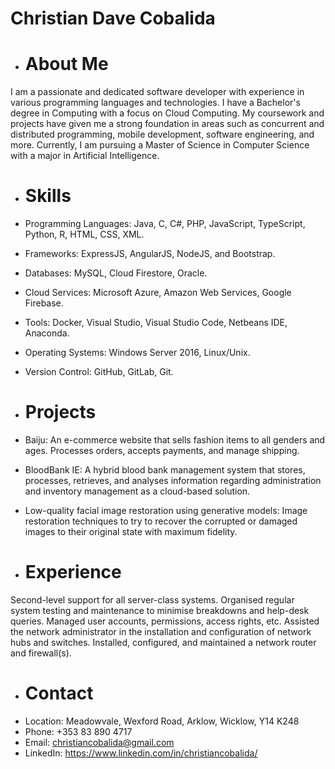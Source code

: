 # Christian Dave Cobalida
- # About Me
I am a passionate and dedicated software developer with experience in various programming languages and technologies. I have a Bachelor's degree in Computing with a focus on Cloud Computing. My coursework and projects have given me a strong foundation in areas such as concurrent and distributed programming, mobile development, software engineering, and more. Currently, I am pursuing a Master of Science in Computer Science with a major in Artificial Intelligence.

- # Skills
- Programming Languages: Java, C, C#, PHP, JavaScript, TypeScript, Python, R, HTML, CSS, XML.
- Frameworks: ExpressJS, AngularJS, NodeJS, and Bootstrap.
- Databases: MySQL, Cloud Firestore, Oracle.
- Cloud Services: Microsoft Azure, Amazon Web Services, Google Firebase.
- Tools: Docker, Visual Studio, Visual Studio Code, Netbeans IDE, Anaconda.
- Operating Systems: Windows Server 2016, Linux/Unix.
- Version Control: GitHub, GitLab, Git.

- # Projects
- Baiju: An e-commerce website that sells fashion items to all genders and ages. Processes orders, accepts payments, and manage shipping.
- BloodBank IE: A hybrid blood bank management system that stores, processes, retrieves, and analyses information regarding administration and inventory management as a cloud-based solution.
- Low-quality facial image restoration using generative models: Image restoration techniques to try to recover the corrupted or damaged images to their original state with maximum fidelity.

- # Experience
Second-level support for all server-class systems.
Organised regular system testing and maintenance to minimise breakdowns and help-desk queries.
Managed user accounts, permissions, access rights, etc.
Assisted the network administrator in the installation and configuration of network hubs and switches.
Installed, configured, and maintained a network router and firewall(s).

- # Contact
- Location: Meadowvale, Wexford Road, Arklow, Wicklow, Y14 K248
- Phone: +353 83 890 4717
- Email: christiancobalida@gmail.com
- LinkedIn: https://www.linkedin.com/in/christiancobalida/

